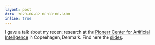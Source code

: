 ```yaml
---
layout: post
date: 2023-06-02 00:00:00-0400
inline: true
---
```



I gave a talk about my recent research at the <a href='https://www.aicentre.dk/'>Pioneer Center for Artificial Intelligence</a> in Copenhagen, Denmark. Find here the <a href='../assets/pdf/06_02_23_Copenhagen.pdf' target="_blank" rel="noopener noreferrer">slides</a>.
